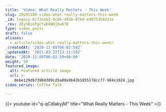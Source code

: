 ```yaml
---
title: 'Video: What Really Matters - This Week'
slug: 20201109-video-what-really-matters-this-week
_id: legacy-6c73eab2-9c8b-495b-8fb0-ed075354d31e
_rev: ZEyhBiGfgCfwE8WOjbuK7B
type: video_posts
draft: false
aliases:
  - article/video-what-really-matters-this-week/
_createdAt: '2020-11-09T06:02:59Z'
_updatedAt: '2021-03-22T13:11:59Z'
date: '2020-11-09T06:02:59+00:00'
weight: 50
featured_image:
  alt: Featured article image
  url: >-
    0ebe129db73984389cd5a08a9b42b5855178cc77-984x1024.jpg
video_series: Coffee Talk

---
```

{{< youtube id="q-qCdlakyjM" title="What Really Matters - This Week" >}}